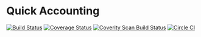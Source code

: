 # Quick Accounting

[![Build Status](https://travis-ci.org/nenick/QuAcc.svg)](https://travis-ci.org/nenick/QuAcc) [![Coverage Status](https://coveralls.io/repos/nenick/QuAcc/badge.svg?branch=master)](https://coveralls.io/r/nenick/QuAcc?branch=master) [![Coverity Scan Build Status](https://scan.coverity.com/projects/4754/badge.svg)](https://scan.coverity.com/projects/4754) [![Circle CI](https://circleci.com/gh/nenick/QuAcc.svg?style=shield)](https://circleci.com/gh/nenick/QuAcc)
